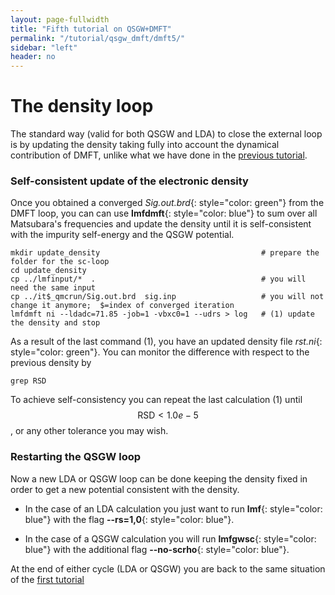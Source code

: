 ```yaml
---
layout: page-fullwidth
title: "Fifth tutorial on QSGW+DMFT"
permalink: "/tutorial/qsgw_dmft/dmft5/"
sidebar: "left"
header: no
---
```


# The density loop

The standard way (valid for both QSGW and LDA) to close the external loop is by updating the density taking fully into account the dynamical contribution of DMFT, unlike what we have done in the [previous tutorial](https://lordcephei.github.io/tutorial/qsgw_dmft/dmft4). 

### Self-consistent update of the electronic density
Once you obtained a converged *Sig.out.brd*{: style="color: green"} from the DMFT loop, you can can use **lmfdmft**{: style="color: blue"} to sum over all Matsubara's frequencies and update the density until it is self-consistent with the impurity self-energy and the QSGW potential. 

```
mkdir update_density                                    # prepare the folder for the sc-loop
cd update_density
cp ../lmfinput/*  .                                     # you will need the same input
cp ../it$_qmcrun/Sig.out.brd  sig.inp                   # you will not change it anymore;  $=index of converged iteration
lmfdmft ni --ldadc=71.85 -job=1 -vbxc0=1 --udrs > log   # (1) update the density and stop
```

As a result of the last command (1), you have an updated density file *rst.ni*{: style="color: green"}. You can monitor the difference with respect to the previous density by 
```
grep RSD 
```

To achieve self-consistency you can repeat the last calculation (1) until $$ \text{RSD} < 1.0e-5 $$, or any other tolerance you may wish.

### Restarting the QSGW loop 
Now a new LDA or QSGW loop can be done keeping the density fixed in order to get a new potential consistent with the density.

+ In the case of an LDA calculation you just want to run **lmf**{: style="color: blue"} with the flag **--rs=1,0**{: style="color: blue"}.

+ In the case of a QSGW calculation you will run **lmfgwsc**{: style="color: blue"} with the additional flag **--no-scrho**{: style="color: blue"}.

At the end of either cycle (LDA or QSGW) you are back to the same situation of the [first tutorial](https://lordcephei.github.io/tutorial/qsgw_dmft/dmft1)
